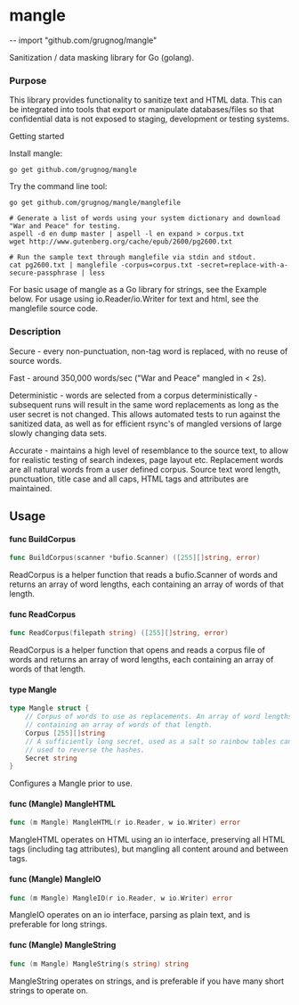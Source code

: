 # mangle
--
    import "github.com/grugnog/mangle"

Sanitization / data masking library for Go (golang).


### Purpose

This library provides functionality to sanitize text and HTML data. This can be
integrated into tools that export or manipulate databases/files so that
confidential data is not exposed to staging, development or testing systems.


Getting started

Install mangle:

    go get github.com/grugnog/mangle

Try the command line tool:

    go get github.com/grugnog/mangle/manglefile

    # Generate a list of words using your system dictionary and download "War and Peace" for testing.
    aspell -d en dump master | aspell -l en expand > corpus.txt
    wget http://www.gutenberg.org/cache/epub/2600/pg2600.txt

    # Run the sample text through manglefile via stdin and stdout.
    cat pg2600.txt | manglefile -corpus=corpus.txt -secret=replace-with-a-secure-passphrase | less

For basic usage of mangle as a Go library for strings, see the Example below.
For usage using io.Reader/io.Writer for text and html, see the manglefile source
code.


### Description

Secure - every non-punctuation, non-tag word is replaced, with no reuse of
source words.

Fast - around 350,000 words/sec ("War and Peace" mangled in < 2s).

Deterministic - words are selected from a corpus deterministically - subsequent
runs will result in the same word replacements as long as the user secret is not
changed. This allows automated tests to run against the sanitized data, as well
as for efficient rsync's of mangled versions of large slowly changing data sets.

Accurate - maintains a high level of resemblance to the source text, to allow
for realistic testing of search indexes, page layout etc. Replacement words are
all natural words from a user defined corpus. Source text word length,
punctuation, title case and all caps, HTML tags and attributes are maintained.

## Usage

#### func  BuildCorpus

```go
func BuildCorpus(scanner *bufio.Scanner) ([255][]string, error)
```
ReadCorpus is a helper function that reads a bufio.Scanner of words and returns
an array of word lengths, each containing an array of words of that length.

#### func  ReadCorpus

```go
func ReadCorpus(filepath string) ([255][]string, error)
```
ReadCorpus is a helper function that opens and reads a corpus file of words and
returns an array of word lengths, each containing an array of words of that
length.

#### type Mangle

```go
type Mangle struct {
	// Corpus of words to use as replacements. An array of word lengths, each
	// containing an array of words of that length.
	Corpus [255][]string
	// A sufficiently long secret, used as a salt so rainbow tables cannot be
	// used to reverse the hashes.
	Secret string
}
```

Configures a Mangle prior to use.

#### func (Mangle) MangleHTML

```go
func (m Mangle) MangleHTML(r io.Reader, w io.Writer) error
```
MangleHTML operates on HTML using an io interface, preserving all HTML tags
(including tag attributes), but mangling all content around and between tags.

#### func (Mangle) MangleIO

```go
func (m Mangle) MangleIO(r io.Reader, w io.Writer) error
```
MangleIO operates on an io interface, parsing as plain text, and is preferable
for long strings.

#### func (Mangle) MangleString

```go
func (m Mangle) MangleString(s string) string
```
MangleString operates on strings, and is preferable if you have many short
strings to operate on.
